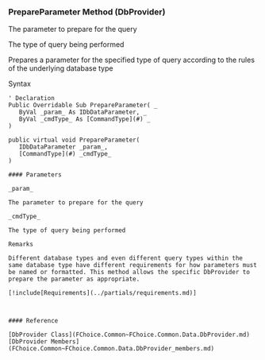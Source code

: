 ﻿### PrepareParameter Method (DbProvider)

The parameter to prepare for the query

The type of query being performed

Prepares a parameter for the specified type of query according to the rules of the underlying database type

Syntax

```vbnet
' Declaration
Public Overridable Sub PrepareParameter( _
   ByVal _param_ As IDbDataParameter, _
   ByVal _cmdType_ As [CommandType](#) _
) 

public virtual void PrepareParameter( 
   IDbDataParameter _param_,
   [CommandType](#) _cmdType_
)

#### Parameters

_param_

The parameter to prepare for the query

_cmdType_

The type of query being performed

Remarks

Different database types and even different query types within the same database type have different requirements for how parameters must be named or formatted. This method allows the specific DbProvider to prepare the parameter as appropriate.

[!include[Requirements](../partials/requirements.md)]



#### Reference

[DbProvider Class](FChoice.Common~FChoice.Common.Data.DbProvider.md)  
[DbProvider Members](FChoice.Common~FChoice.Common.Data.DbProvider_members.md)